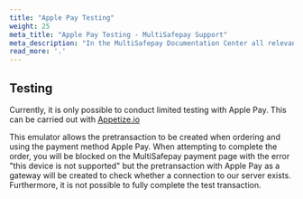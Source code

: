 ```yaml
---
title: "Apple Pay Testing"
weight: 25
meta_title: "Apple Pay Testing - MultiSafepay Support"
meta_description: "In the MultiSafepay Documentation Center all relevant information regarding our Plugins and API. As well as Support pages for Payment Method, Tools and General Questions. You can also find the contact details of our Support Team and Integration Team."
read_more: '.'
---
```


## Testing

Currently, it is only possible to conduct limited testing with Apple Pay. This can be carried out with [Appetize.io](https://appetize.io/)

This emulator allows the pretransaction to be created when ordering and using the payment method Apple Pay. When attempting to complete the order, you will be blocked on the MultiSafepay payment page with the error "this device is not supported" but the pretransaction with Apple Pay as a gateway will be created to check whether a connection to our server exists. Furthermore, it is not possible to fully complete the test transaction.